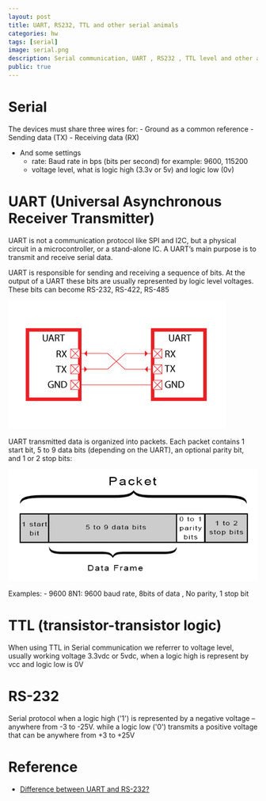 ```yaml
---
layout: post
title: UART, RS232, TTL and other serial animals
categories: hw
tags: [serial]
image: serial.png
description: Serial communication, UART , RS232 , TTL level and other acronym in serial world
public: true
---
```

# Serial

The devices must share three wires
for:
    - Ground as a common reference 
    - Sending data (TX)
    - Receiving data (RX)
- And some settings
    - rate: Baud rate in bps (bits per second) for example: 9600, 115200
    - voltage level, what is logic high (3.3v or 5v) and logic low (0v)


# UART (Universal Asynchronous Receiver Transmitter)
UART is not a communication protocol like SPI and I2C, but a physical circuit in a microcontroller, or a stand-alone IC. A UART’s main purpose is to transmit and receive serial data.

UART is responsible for sending and receiving a sequence of bits. At the output of a UART these bits are usually represented by logic level voltages. These bits can become RS-232, RS-422, RS-485

![uart tx](/images/2019-05-25-22-18-02.png)

UART transmitted data is organized into packets. Each packet contains 1 start bit, 5 to 9 data bits (depending on the UART), an optional parity bit, and 1 or 2 stop bits:

![serial packet](/images/2019-05-25-22-21-48.png)

Examples:
    - 9600 8N1: 9600 baud rate, 8bits of data , No parity, 1 stop bit

# TTL (transistor-transistor logic)
When using TTL in Serial communication we referrer to voltage level, usually working voltage 3.3vdc or 5vdc, when a logic high is represent by vcc and logic low is 0V

# RS-232
Serial protocol when a logic high ('1') is represented by a negative voltage – anywhere from -3 to -25V.
while a logic low ('0') transmits a positive voltage that can be anywhere from +3 to +25V

# Reference 
- [Difference between UART and RS-232?](https://electronics.stackexchange.com/questions/110478/difference-between-uart-and-rs-232)